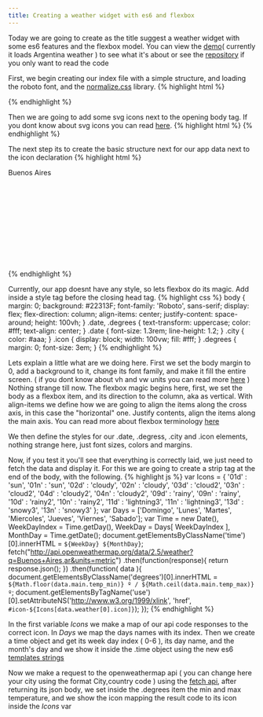```yaml
---
title: Creating a weather widget with es6 and flexbox
---
```


Today we are going to create as the title suggest a weather widget with some es6 features and the flexbox model. You can view the [demo](http://pudymody.github.io/es6-weather/)( currently it loads Argentina weather ) to see what it's about or see the [repository](https://github.com/pudymody/es6-weather) if you only want to read the code

First, we begin creating our index file with a simple structure, and loading the roboto font, and the [normalize.css](https://necolas.github.io/normalize.css/) library.
{% highlight html %}
<!DOCTYPE html>
<html lang="en">
<head>
	<meta charset="UTF-8">
	<meta name="viewport" content="width=device-width, user-scalable=no">
	<title>Document</title>
	<link href='http://fonts.googleapis.com/css?family=Roboto:900,400' rel='stylesheet' type='text/css'>
	<link rel="stylesheet" href="https://rawgit.com/necolas/normalize.css/master/normalize.css">
</head>
<body>
</body>
</html>
{% endhighlight  %}

Then we are going to add some svg icons next to the opening body tag. If you dont know about svg icons you can read [here](https://css-tricks.com/svg-symbol-good-choice-icons/).
{% highlight html %}
<svg display="none" width="0" height="0" version="1.1" xmlns="http://www.w3.org/2000/svg" xmlns:xlink="http://www.w3.org/1999/xlink">
	<defs>
	<symbol id="icon-sun" viewBox="0 0 1024 1024">
		<title>sun</title>
		<path class="path1" d="M512 288c-123.5 0-224 100.5-224 224s100.5 224 224 224 224-100.5 224-224c0-123.5-100.5-224-224-224zM512 672c-88.376 0-160-71.624-160-160s71.624-160 160-160 160 71.624 160 160-71.624 160-160 160zM512 224c17.666 0 32-14.334 32-32v-64c0-17.666-14.334-32-32-32s-32 14.334-32 32v64c0 17.666 14.334 32 32 32zM512 800c-17.666 0-32 14.334-32 32v64c0 17.666 14.334 32 32 32s32-14.334 32-32v-64c0-17.666-14.334-32-32-32zM760.876 308.334l45.25-45.25c12.5-12.5 12.5-32.75 0-45.25s-32.75-12.5-45.25 0l-45.25 45.25c-12.5 12.5-12.5 32.75 0 45.25 12.498 12.5 32.75 12.5 45.25 0zM263.124 715.668l-45.25 45.25c-12.5 12.498-12.5 32.748 0 45.248s32.75 12.5 45.25 0l45.25-45.248c12.5-12.542 12.5-32.752 0-45.25-12.498-12.502-32.75-12.544-45.25 0zM224 512c0-17.666-14.334-32-32-32h-64c-17.666 0-32 14.334-32 32s14.334 32 32 32h64c17.666 0 32-14.334 32-32zM896 480h-64c-17.666 0-32 14.334-32 32s14.334 32 32 32h64c17.666 0 32-14.334 32-32s-14.334-32-32-32zM263.082 308.334c12.502 12.5 32.752 12.5 45.25 0 12.502-12.5 12.502-32.75 0-45.25l-45.25-45.25c-12.5-12.5-32.748-12.5-45.25 0-12.5 12.5-12.5 32.75 0 45.25l45.25 45.25zM760.918 715.624c-12.542-12.5-32.752-12.5-45.25 0-12.502 12.5-12.542 32.75 0 45.25l45.25 45.25c12.498 12.5 32.748 12.5 45.248 0s12.5-32.748 0-45.25l-45.248-45.25z"></path>
	</symbol>
	<symbol id="icon-cloudy" viewBox="0 0 1024 1024">
		<title>cloudy</title>
		<path class="path1" d="M416 128c17.666 0 32-14.334 32-32v-64c0-17.666-14.334-32-32-32s-32 14.334-32 32v64c0 17.666 14.334 32 32 32zM664.876 212.334l45.25-45.25c12.498-12.5 12.498-32.75 0-45.25-12.5-12.5-32.75-12.5-45.25 0l-45.25 45.25c-12.5 12.5-12.5 32.75 0 45.25 12.498 12.5 32.75 12.5 45.25 0zM32 448h64c17.666 0 32-14.334 32-32s-14.334-32-32-32h-64c-17.666 0-32 14.334-32 32s14.334 32 32 32zM704 416c0 17.666 14.334 32 32 32h64c17.666 0 32-14.334 32-32s-14.334-32-32-32h-64c-17.666 0-32 14.334-32 32zM167.082 212.334c12.502 12.5 32.752 12.5 45.25 0 12.502-12.5 12.502-32.75 0-45.25l-45.25-45.25c-12.5-12.5-32.748-12.5-45.25 0-12.5 12.5-12.5 32.75 0 45.25l45.25 45.25zM800 512c-10.624 0-21.124 0.75-31.584 2.25-33.542-45.75-78.248-80.666-128.916-103-2.582-121.25-101.624-219.25-223.5-219.25-123.5 0-224 100.5-224 224 0 34.876 8.668 67.5 23 96.876-119.25 4.874-215 102.748-215 223.124 0 123.5 100.5 224 224 224 27.376 0 54.168-5 79.418-14.666 57.914 50.5 131.582 78.666 208.582 78.666 77.084 0 150.666-28.166 208.582-78.666 25.25 9.666 52.042 14.666 79.418 14.666 123.5 0 224-100.5 224-224s-100.5-224-224-224zM416 256c79.624 0 145.124 58.334 157.416 134.5-20.042-4-40.498-6.5-61.416-6.5-91.876 0-177 39.624-236.75 106.5-11.874-22.334-19.25-47.416-19.25-74.5 0-88.376 71.624-160 160-160zM800 896c-34.25 0-65.832-11-91.876-29.334-46.956 56.584-116.876 93.334-196.124 93.334-79.25 0-149.168-36.75-196.124-93.334-26 18.334-57.626 29.334-91.876 29.334-88.376 0-160-71.624-160-160s71.624-160 160-160c15.5 0 30.124 2.916 44.25 7.082 5.624 1.584 11.334 2.834 16.624 5.042 8.75-17.124 19.75-32.792 31.958-47.5 46.752-56.248 116.292-92.624 195.168-92.624 20.25 0 39.668 2.916 58.5 7.418 21.124 4.998 41.084 12.582 59.668 22.582 46.582 24.75 84.832 63.084 108.914 110.126 18.794-7.75 39.336-12.126 60.918-12.126 88.376 0 160 71.624 160 160s-71.624 160-160 160z"></path>
	</symbol>
	<symbol id="icon-cloud2" viewBox="0 0 1024 1024">
		<title>cloud2</title>
		<path class="path1" d="M800 320c-10.624 0-21.124 0.75-31.584 2.25-59.748-81.416-154.040-130.25-256.416-130.25s-196.624 48.834-256.416 130.25c-10.46-1.5-20.96-2.25-31.584-2.25-123.5 0-224 100.5-224 224s100.5 224 224 224c27.376 0 54.168-5 79.418-14.666 57.914 50.5 131.582 78.666 208.582 78.666 77.084 0 150.666-28.166 208.582-78.666 25.25 9.666 52.042 14.666 79.418 14.666 123.5 0 224-100.5 224-224s-100.5-224-224-224zM800 704c-34.25 0-65.832-11-91.876-29.334-46.956 56.582-116.876 93.334-196.124 93.334-79.25 0-149.168-36.752-196.124-93.334-26 18.334-57.626 29.334-91.876 29.334-88.376 0-160-71.624-160-160s71.624-160 160-160c21.624 0 42.124 4.416 60.876 12.166 42.458-82.832 127.706-140.166 227.124-140.166s184.668 57.334 227.082 140.166c18.794-7.75 39.336-12.166 60.918-12.166 88.376 0 160 71.624 160 160s-71.624 160-160 160z"></path>
	</symbol>
	<symbol id="icon-rainy" viewBox="0 0 1024 1024">
		<title>rainy</title>
		<path class="path1" d="M800 192c-10.624 0-21.124 0.75-31.584 2.25-59.748-81.416-154.040-130.25-256.416-130.25s-196.624 48.834-256.416 130.25c-10.46-1.5-20.96-2.25-31.584-2.25-123.5 0-224 100.5-224 224s100.5 224 224 224c27.376 0 54.168-5 79.418-14.666 57.914 50.5 131.582 78.666 208.582 78.666 77.084 0 150.666-28.166 208.582-78.666 25.25 9.666 52.042 14.666 79.418 14.666 123.5 0 224-100.5 224-224s-100.5-224-224-224zM800 576c-34.25 0-65.832-11-91.876-29.334-46.956 56.584-116.876 93.334-196.124 93.334-79.25 0-149.168-36.75-196.124-93.334-26 18.334-57.626 29.334-91.876 29.334-88.376 0-160-71.624-160-160s71.624-160 160-160c21.624 0 42.124 4.416 60.876 12.166 42.458-82.832 127.706-140.166 227.124-140.166s184.668 57.334 227.082 140.166c18.794-7.75 39.336-12.166 60.918-12.166 88.376 0 160 71.624 160 160s-71.624 160-160 160zM448 896c0 35.376 28.624 64 64 64s64-28.624 64-64-64-128-64-128-64 92.624-64 128z"></path>
	</symbol>
	<symbol id="icon-rainy2" viewBox="0 0 1024 1024">
		<title>rainy2</title>
		<path class="path1" d="M800 128c-10.624 0-21.124 0.75-31.584 2.25-59.748-81.416-154.040-130.25-256.416-130.25s-196.624 48.834-256.416 130.25c-10.46-1.5-20.96-2.25-31.584-2.25-123.5 0-224 100.5-224 224s100.5 224 224 224c27.376 0 54.168-5 79.418-14.666 57.914 50.5 131.582 78.666 208.582 78.666 77.084 0 150.666-28.166 208.582-78.666 25.25 9.666 52.042 14.666 79.418 14.666 123.5 0 224-100.5 224-224s-100.5-224-224-224zM800 512c-34.25 0-65.832-11-91.876-29.334-46.956 56.584-116.876 93.334-196.124 93.334-79.25 0-149.168-36.75-196.124-93.334-26 18.334-57.626 29.334-91.876 29.334-88.376 0-160-71.624-160-160s71.624-160 160-160c21.624 0 42.124 4.416 60.876 12.166 42.458-82.832 127.706-140.166 227.124-140.166s184.668 57.334 227.082 140.166c18.794-7.75 39.336-12.166 60.918-12.166 88.376 0 160 71.624 160 160s-71.624 160-160 160zM450 960c0 35.376 28.624 64 64 64s64-28.624 64-64-64-128-64-128-64 92.624-64 128zM704 896c0 35.376 28.624 64 64 64s64-28.624 64-64-64-128-64-128-64 92.624-64 128zM192 768c0 35.376 28.624 64 64 64s64-28.624 64-64-64-128-64-128-64 92.624-64 128z"></path>
	</symbol>
	<symbol id="icon-snowy3" viewBox="0 0 1024 1024">
		<title>snowy3</title>
		<path class="path1" d="M652.084 887.376l-36-20.752c1.084-6.248 1.916-12.622 1.916-19.248 0-6.624-0.832-13-2-19.25l36.084-20.792c16.834-9.834 22.582-31.458 12.916-48.208-9.752-16.958-31.334-22.75-48.25-13l-36.376 21c-9.752-8.292-20.75-14.792-33-19.208v-41.792c0-19.542-15.876-35.376-35.376-35.376s-35.332 15.834-35.332 35.376v41.75c-12.252 4.376-23.292 10.958-33.042 19.25l-36.292-21c-16.958-9.75-38.584-4-48.334 12.958-9.75 16.834-3.876 38.5 13 48.252l35.918 20.75c-1.168 6.292-1.918 12.668-1.918 19.292 0 6.626 0.75 13 1.918 19.248l-35.916 20.75c-16.918 9.75-22.75 31.5-13 48.376s31.376 22.624 48.25 12.876l36.334-20.876c9.748 8.25 20.792 14.75 33.084 19.124v41.876c0 19.498 15.832 35.248 35.332 35.248s35.376-15.75 35.376-35.248v-41.876c12.25-4.376 23.376-10.876 33.042-19.25l36.334 21c16.916 9.75 38.498 4 48.25-12.876 9.748-16.874 3.998-38.5-12.918-48.374zM512 882.75c-19.5 0-35.376-15.876-35.376-35.376s15.876-35.292 35.376-35.292 35.334 15.792 35.334 35.292-15.834 35.376-35.334 35.376zM948.332 792.5l-24.166-6.416c-0.582-7.666-2.416-14.958-5.792-21.958l17.542-17.542c8.25-8.25 8.208-21.584 0-29.708-8.166-8.208-21.416-8.25-29.666 0l-17.582 17.5c-6.918-3.25-14.292-5.124-21.918-5.75l-6.418-24.124c-2.998-11.166-14.5-17.876-25.748-14.876-11.208 3.042-17.75 14.542-14.834 25.75l6.418 23.792c-3.168 2.168-6.168 4.584-9 7.334-2.75 2.834-5.084 5.832-7.252 8.918l-23.792-6.418c-11.208-2.998-22.792 3.752-25.792 14.876-2.998 11.25 3.752 22.708 14.834 25.75l24 6.458c0.668 7.542 2.584 14.916 5.958 21.918l-17.624 17.624c-8.166 8.208-8.124 21.458 0.084 29.624 8.166 8.166 21.416 8.25 29.584 0.084l17.664-17.666c6.918 3.414 14.336 5.332 22.002 5.914l6.332 24.042c3.084 11.208 14.5 17.876 25.752 14.876 11.166-3 17.914-14.498 14.916-25.834l-6.418-23.792c3-2.124 6.084-4.5 8.918-7.25 2.75-2.792 5.084-5.876 7.248-8.958l23.834 6.418c11.208 3 22.75-3.708 25.708-14.834 3-11.17-3.624-22.668-14.792-25.752zM876.624 805.876c-8.25 8.25-21.542 8.208-29.75 0-8.124-8.124-8.208-21.458 0-29.708 8.208-8.166 21.542-8.166 29.75 0 8.126 8.208 8.126 21.582 0 29.708zM237.876 685l-23.75 6.376c-2.208-3-4.5-6.042-7.292-8.876-2.832-2.75-5.832-5.124-8.958-7.25l6.376-23.876c3-11.208-3.668-22.75-14.75-25.708-11.25-3-22.75 3.668-25.75 14.834l-6.5 24.124c-7.624 0.624-14.916 2.5-21.876 5.792l-17.624-17.542c-8.25-8.25-21.5-8.208-29.668 0-8.208 8.208-8.208 21.5 0 29.708l17.542 17.542c-3.292 7-5.208 14.376-5.792 21.958l-24.084 6.416c-11.25 3.084-17.918 14.5-14.916 25.75 3.042 11.166 14.542 17.75 25.792 14.834l23.75-6.46c2.124 3.208 4.5 6.21 7.376 9.002 2.75 2.75 5.75 5.208 8.876 7.25l-6.376 23.792c-3 11.25 3.668 22.834 14.832 25.834 11.252 3 22.668-3.666 25.668-14.876l6.5-24c7.624-0.624 15-2.542 22-5.876l17.582 17.584c8.168 8.248 21.418 8.082 29.668-0.084 8.124-8.124 8.25-21.416 0-29.624l-17.624-17.624c3.376-6.92 5.376-14.376 5.876-22.002l24.124-6.376c11.124-3.042 17.792-14.5 14.792-25.75-3.002-11.12-14.502-17.788-25.794-14.872zM177.124 741.916c-8.208 8.208-21.5 8.208-29.75 0-8.124-8.166-8.124-21.542 0-29.666 8.25-8.166 21.542-8.166 29.75 0s8.126 21.5 0 29.666zM1024 352c0-123.5-100.5-224-224-224-10.624 0-21.124 0.75-31.584 2.25-59.748-81.416-154.040-130.25-256.416-130.25s-196.624 48.834-256.416 130.25c-10.46-1.5-20.96-2.25-31.584-2.25-123.5 0-224 100.5-224 224s100.5 224 224 224c27.376 0 54.168-5 79.418-14.666 57.914 50.5 131.582 78.666 208.582 78.666 77.084 0 150.666-28.166 208.582-78.666 25.25 9.666 52.042 14.666 79.418 14.666 123.5 0 224-100.5 224-224zM708.124 482.666c-46.956 56.584-116.876 93.334-196.124 93.334-79.25 0-149.168-36.75-196.124-93.334-26 18.334-57.626 29.334-91.876 29.334-88.376 0-160-71.624-160-160s71.624-160 160-160c21.624 0 42.124 4.416 60.876 12.166 42.458-82.832 127.706-140.166 227.124-140.166s184.668 57.334 227.082 140.166c18.794-7.75 39.336-12.166 60.918-12.166 88.376 0 160 71.624 160 160s-71.624 160-160 160c-34.25 0-65.832-11-91.876-29.334z"></path>
	</symbol>
	<symbol id="icon-cloudy2" viewBox="0 0 1024 1024">
		<title>cloudy2</title>
		<path class="path1" d="M1024 480.002c0-98.334-80-178.292-178.334-178.292-4.792 0-9.542 0.208-14.292 0.582-46.25-57.708-115.958-91.956-191.376-91.956-75.376 0-145.124 34.248-191.376 91.958-4.75-0.376-9.542-0.582-14.376-0.582-98.246-0.002-178.246 79.956-178.246 178.29 0 10.292 1.376 20.208 3 30.084-1.084 1.416-2.376 2.708-3.416 4.166-10.458-1.5-20.958-2.25-31.584-2.25-123.5 0-224 100.498-224 223.998 0 123.502 100.5 224 224 224 27.376 0 54.168-5 79.418-14.666 57.914 50.5 131.582 78.666 208.582 78.666 77.084 0 150.666-28.166 208.582-78.666 25.25 9.666 52.042 14.666 79.418 14.666 123.5 0 224-100.498 224-224 0-51.376-18.084-98.166-47.332-135.998 29.164-31.792 47.332-73.666 47.332-120zM800 896c-34.25 0-65.832-10.998-91.876-29.332-46.958 56.582-116.876 93.332-196.124 93.332-79.25 0-149.168-36.75-196.124-93.332-26 18.334-57.624 29.332-91.876 29.332-88.376 0-160-71.624-160-160s71.624-159.998 160-159.998c21.624 0 42.124 4.376 60.876 12.124 1.124-2.124 2.5-4 3.624-6.042 11.25-20.542 25.124-39.376 41.332-56.084 46.168-47.832 110.334-78 182.168-78 99.418 0 184.668 57.332 227.082 140.124 11.292-4.624 23.336-7.626 35.75-9.624l25.168-2.5c24.668 0 47.75 6.084 68.624 16 22.624 10.832 42.042 26.748 57.292 46.376 21 27.042 34.084 60.708 34.084 97.624 0 88.376-71.624 160-160 160zM931.124 555.25c-36.958-26.916-82-43.248-131.124-43.248-10.624 0-21.124 0.75-31.584 2.25-59.748-81.416-154.042-130.25-256.416-130.25-68.25 0-132.624 22.084-185.876 60.668 14.958-45.708 57.458-78.958 108.124-78.958 15.5 0 30.124 3.124 43.5 8.664 30.376-59.124 91.25-100.040 162.25-100.040s131.916 40.914 162.168 100.040c13.458-5.54 28.166-8.664 43.498-8.664 63.168 0 114.334 51.166 114.334 114.292 0.002 28.956-11.122 55.080-28.874 75.246z"></path>
	</symbol>
	<symbol id="icon-lightning3" viewBox="0 0 1024 1024">
		<title>lightning3</title>
		<path class="path1" d="M384 768l64 64-64 192 192-192-64-64 64-128-192 128zM1024 269.666c0-98.292-80-178.248-178.334-178.248-4.792 0-9.542 0.166-14.292 0.54-46.25-57.666-115.956-91.958-191.374-91.958-75.376 0-145.124 34.292-191.376 91.958-4.75-0.374-9.542-0.54-14.376-0.54-98.248 0-178.248 79.958-178.248 178.248 0 10.292 1.376 20.25 3 30.084-1.084 1.416-2.376 2.708-3.416 4.166-10.458-1.5-20.958-2.25-31.584-2.25-123.5 0-224 100.5-224 224 0 123.502 100.5 224 224 224 27.376 0 54.168-4.998 79.418-14.666 2.208 1.918 4.832 3.25 7.082 5.124l56.624-37.75c-18.876-13.376-36.5-28.25-51.25-46-26 18.292-57.624 29.292-91.876 29.292-88.376 0-160-71.582-160-160 0-88.334 71.624-160 160-160 21.624 0 42.124 4.418 60.876 12.166 1.124-2.166 2.5-4 3.624-6.084 11.25-20.542 25.124-39.334 41.332-56.084 46.168-47.792 110.334-78 182.168-78 99.418 0 184.668 57.334 227.082 140.166 11.292-4.666 23.336-7.666 35.75-9.666l25.168-2.5c24.668 0 47.75 6.084 68.624 16 22.624 10.834 42.042 26.75 57.292 46.416 21 27.042 34.084 60.668 34.084 97.584 0 88.418-71.624 160-160 160-34.25 0-65.832-11-91.876-29.292-28 33.75-64.876 59.124-106.292 75.124l-11.958 23.876 36.5 36.5c34.124-13.292 66.042-32.376 94.208-56.876 25.25 9.668 52.042 14.666 79.418 14.666 123.5 0 224-100.498 224-224 0-51.332-18.084-98.166-47.332-136 29.166-31.746 47.334-73.62 47.334-119.996zM931.124 344.916c-36.958-26.876-82-43.25-131.124-43.25-10.624 0-21.124 0.75-31.584 2.25-59.748-81.374-154.040-130.25-256.416-130.25-68.25 0-132.624 22.124-185.876 60.708 14.958-45.706 57.458-78.956 108.124-78.956 15.5 0 30.124 3.124 43.5 8.666 30.376-59.168 91.252-100.084 162.252-100.084s131.916 40.916 162.168 100.084c13.458-5.542 28.166-8.666 43.498-8.666 63.168 0 114.334 51.166 114.334 114.248 0 29-11.124 55.126-28.876 75.25z"></path>
	</symbol>
	</defs>
</svg>
{% endhighlight  %}

The next step its to create the basic structure next for our app data next to the icon declaration
{% highlight html %}
<div class="date">
	<div class="city">Buenos Aires</div>
	<div class="time"></div>
</div>
<svg class="icon"><use></use></svg>
<h1 class="degrees"></h1>
{% endhighlight  %}

Currently, our app doesnt have any style, so lets flexbox do its magic. Add inside a style tag before the closing head tag.
{% highlight css %}
body {
	margin: 0;
	background: #22313F;
	font-family: 'Roboto', sans-serif;
	display: flex;
	flex-direction: column;
	align-items: center;
	justify-content: space-around;
	height: 100vh;
}
.date, .degrees {
	text-transform: uppercase;
	color: #fff;
	text-align: center;
}
.date {
	font-size: 1.3rem;
	line-height: 1.2;
}
.city {
	color: #aaa;
}
.icon {
	display: block;
	width: 100vw;
	fill: #fff;
}
.degrees {
	margin: 0;
	font-size: 3em;
}
{% endhighlight  %}

Lets explain a little what are we doing here.
First we set the body margin to 0, add a background to it, change its font family, and make it fill the entire screen. ( if you dont know about vh and vw units you can read more [here](http://snook.ca/archives/html_and_css/vm-vh-units) ) Nothing strange till now.
The flexbox magic begins here, first, we set the body as a flexbox item, and its direction to the column, aka as vertical. With align-items we define how we are going to align the items along the cross axis, in this case the "horizontal" one. Justify contents, align the items along the main axis. You can read more about flexbox terminology [here](http://css-tricks.com/snippets/css/a-guide-to-flexbox/)

We then define the styles for our .date, .degress, .city and .icon elements, nothing strange here, just font sizes, colors and margins.

Now, if you test it you'll see that everything is correctly laid, we just need to fetch the data and display it. For this we are going to create a strip tag at the end of the body, with the following.
{% highlight js %}
var Icons = {
	'01d' : 'sun',
	'01n' : 'sun',
	'02d' : 'cloudy',
	'02n' : 'cloudy',
	'03d' : 'cloud2',
	'03n' : 'cloud2',
	'04d' : 'cloudy2',
	'04n' : 'cloudy2',
	'09d' : 'rainy',
	'09n' : 'rainy',
	'10d' : 'rainy2',
	'10n' : 'rainy2',
	'11d' : 'lightning3',
	'11n' : 'lightning3',
	'13d' : 'snowy3',
	'13n' : 'snowy3'
};
var Days = ['Domingo', 'Lunes', 'Martes', 'Miercoles', 'Jueves', 'Viernes', 'Sabado'];
var Time = new Date(),
	WeekDayIndex = Time.getDay(),
	WeekDay = Days[ WeekDayIndex ],
	MonthDay = Time.getDate();
document.getElementsByClassName('time')[0].innerHTML = `${WeekDay} ${MonthDay}`;
fetch("http://api.openweathermap.org/data/2.5/weather?q=Buenos+Aires,ar&units=metric")
	.then(function(response){
		return response.json();
	})
	.then(function( data ){
		document.getElementsByClassName('degrees')[0].innerHTML = `${Math.floor(data.main.temp_min)} º / ${Math.ceil(data.main.temp_max)} º`;
		document.getElementsByTagName('use')[0].setAttributeNS('http://www.w3.org/1999/xlink', 'href', `#icon-${Icons[data.weather[0].icon]}`);
	});
{% endhighlight  %}

In the first variable *Icons* we make a map of our api code responses to the correct icon. In *Days* we map the days names with its index. Then we create a time object and get its week day index ( 0-6 ), its day name, and the month's day and we show it inside the .time object using the new es6 [templates strings](https://developer.mozilla.org/en-US/docs/Web/JavaScript/Reference/template_strings)

Now we make a request to the openweathermap api ( you can change here your city using the format City,country code ) using the [fetch api](https://developer.mozilla.org/en-US/docs/Web/API/Fetch_API/Using_Fetch), after returning its json body, we set inside the .degrees item the min and max temperature, and we show the icon mapping the result code to its icon inside the *Icons* var
